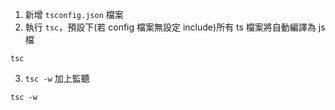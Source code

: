 1. 新增 `tsconfig.json` 檔案
2. 執行 `tsc`，預設下(若 config 檔案無設定 include)所有 ts 檔案將自動編譯為 js 檔
```shell
tsc
```
3. `tsc -w` 加上監聽
```shell
tsc -w
```